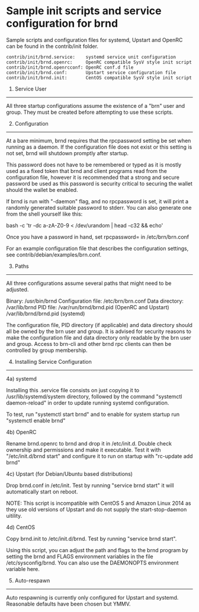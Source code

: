 Sample init scripts and service configuration for brnd
==========================================================

Sample scripts and configuration files for systemd, Upstart and OpenRC
can be found in the contrib/init folder.

    contrib/init/brnd.service:    systemd service unit configuration
    contrib/init/brnd.openrc:     OpenRC compatible SysV style init script
    contrib/init/brnd.openrcconf: OpenRC conf.d file
    contrib/init/brnd.conf:       Upstart service configuration file
    contrib/init/brnd.init:       CentOS compatible SysV style init script

1. Service User
---------------------------------

All three startup configurations assume the existence of a "brn" user
and group.  They must be created before attempting to use these scripts.

2. Configuration
---------------------------------

At a bare minimum, brnd requires that the rpcpassword setting be set
when running as a daemon.  If the configuration file does not exist or this
setting is not set, brnd will shutdown promptly after startup.

This password does not have to be remembered or typed as it is mostly used
as a fixed token that brnd and client programs read from the configuration
file, however it is recommended that a strong and secure password be used
as this password is security critical to securing the wallet should the
wallet be enabled.

If brnd is run with "-daemon" flag, and no rpcpassword is set, it will
print a randomly generated suitable password to stderr.  You can also
generate one from the shell yourself like this:

bash -c 'tr -dc a-zA-Z0-9 < /dev/urandom | head -c32 && echo'

Once you have a password in hand, set rpcpassword= in /etc/brn/brn.conf

For an example configuration file that describes the configuration settings,
see contrib/debian/examples/brn.conf.

3. Paths
---------------------------------

All three configurations assume several paths that might need to be adjusted.

Binary:              /usr/bin/brnd
Configuration file:  /etc/brn/brn.conf
Data directory:      /var/lib/brnd
PID file:            /var/run/brnd/brnd.pid (OpenRC and Upstart)
                     /var/lib/brnd/brnd.pid (systemd)

The configuration file, PID directory (if applicable) and data directory
should all be owned by the brn user and group.  It is advised for security
reasons to make the configuration file and data directory only readable by the
brn user and group.  Access to brn-cli and other brnd rpc clients
can then be controlled by group membership.

4. Installing Service Configuration
-----------------------------------

4a) systemd

Installing this .service file consists on just copying it to
/usr/lib/systemd/system directory, followed by the command
"systemctl daemon-reload" in order to update running systemd configuration.

To test, run "systemctl start brnd" and to enable for system startup run
"systemctl enable brnd"

4b) OpenRC

Rename brnd.openrc to brnd and drop it in /etc/init.d.  Double
check ownership and permissions and make it executable.  Test it with
"/etc/init.d/brnd start" and configure it to run on startup with
"rc-update add brnd"

4c) Upstart (for Debian/Ubuntu based distributions)

Drop brnd.conf in /etc/init.  Test by running "service brnd start"
it will automatically start on reboot.

NOTE: This script is incompatible with CentOS 5 and Amazon Linux 2014 as they
use old versions of Upstart and do not supply the start-stop-daemon uitility.

4d) CentOS

Copy brnd.init to /etc/init.d/brnd. Test by running "service brnd start".

Using this script, you can adjust the path and flags to the brnd program by
setting the brnd and FLAGS environment variables in the file
/etc/sysconfig/brnd. You can also use the DAEMONOPTS environment variable here.

5. Auto-respawn
-----------------------------------

Auto respawning is currently only configured for Upstart and systemd.
Reasonable defaults have been chosen but YMMV.
